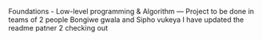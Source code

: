 Foundations - Low-level programming & Algorithm ―  Project to be done in teams of 2 people
Bongiwe gwala and Sipho vukeya
I have updated the readme patner 2 checking out
